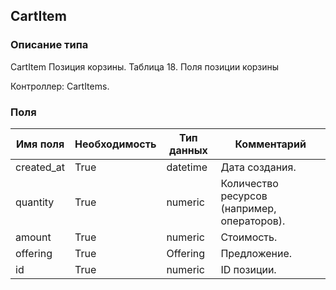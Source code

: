 ## CartItem
### Описание типа
CartItem
Позиция корзины.
Таблица 18. Поля позиции корзины

Контроллер: CartItems.
### Поля
| Имя поля | Необходимость | Тип данных | Комментарий |
|---|---|---|---|
|created_at|True|datetime|Дата создания.<br/>|
|quantity|True|numeric|Количество ресурсов (например, операторов).<br/>|
|amount|True|numeric|Стоимость.<br/>|
|offering|True|Offering|Предложение.<br/>|
|id|True|numeric|ID позиции.<br/>|
